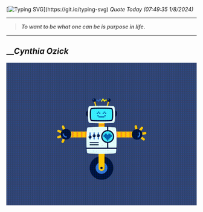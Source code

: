 [![Typing SVG](https://readme-typing-svg.herokuapp.com?font=Press+Start+2P&color=C2F784&size=35&width=900&height=100&lines=Hello+World%2C+I'm+Hung+!)](https://git.io/typing-svg) 
_Quote Today (07:49:35 1/8/2024)_
___
>**_To want to be what one can be is purpose in life._**
___

## __**_Cynthia Ozick_**

![RobotDance](src/assets/images/robot-dancing-dribble.gif?style=center)
